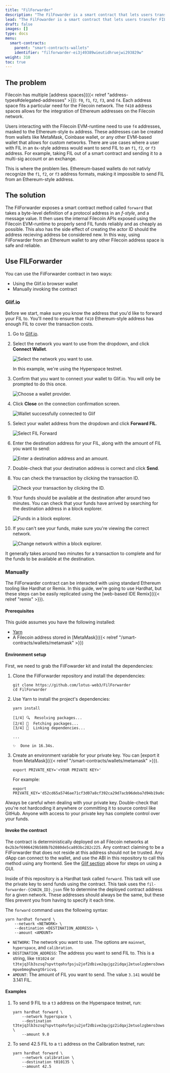 ```yaml
---
title: "FilForwarder"
description: "The FilFowarder is a smart contract that lets users transfer FIL from an Ethereum-based f4 address to a Filecoin address of a different type."
lead: "The FilFowarder is a smart contract that lets users transfer FIL from an Ethereum-based f4 address to a Filecoin address of a different type. For instance, this allows developers to take FIL out of a smart contract and send it to a multi-sig account or an exchange."
draft: false
images: []
type: docs
menu:
  smart-contracts:
    parent: "smart-contracts-wallets"
    identifier: "filforwarder-ei3j49389wieutidhruejwi293829w"
weight: 310
toc: true
---
```


## The problem

Filecoin has multiple [address spaces]({{< relref "address-types#delegated-addresses" >}}): `f0`, `f1`, `f2`, `f3`, and `f4`. Each address space fits a particular need for the Filecoin network. The `f410` address spaces allows for the integration of Ethereum addresses on the Filecoin network.

Users interacting with the Filecoin EVM-runtime need to use `f4` addresses, masked to the Ethereum-style `0x` address. These addresses can be created from wallets like MetaMask, Coinbase wallet, or any other EVM-based wallet that allows for custom networks. There are use cases where a user with FIL in an `0x`-style address would want to send FIL to an `f1`, `f2`, or `f3` address. For example, taking FIL out of a smart contract and sending it to a multi-sig account or an exchange. 

This is where the problem lies. Ethereum-based wallets do not nativly recognize the `f1`, `f2`, or `f3` address formats, making it impossible to send FIL from an Ethereum-style address.

## The solution 

The FilForwarder exposes a smart contract method called `forward` that takes a byte-level definition of a protocol address in an _f-style_, and a message value. It then uses the internal Filecoin APIs exposed using the Filecoin EVM-runtime to properly send FIL funds reliably and as cheaply as possible. This also has the side effect of creating the actor ID should the address recieving address be considered new. In this way, using FilForwarder from an Ethereum wallet to any other Filecoin address space is safe and reliable.

## Use FILForwarder

You can use the FilForwarder contract in two ways:

- Using the Glif.io browser wallet
- Manually invoking the contract

### Glif.io

Before we start, make sure you know the address that you'd like to forward your FIL to. You'll need to ensure that `f410` Ethereum-style address has enough FIL to cover the transaction costs.

1. Go to [Glif.io](https://glif.io).
1. Select the network you want to use from the dropdown, and click **Connect Wallet**.

    ![Select the network you want to use.](glif-01-select-network.png)

    In this example, we're using the Hyperspace testnet.

1. Confirm that you want to connect your wallet to Glif.io. You will only be prompted to do this once.

    ![Choose a wallet provider.](glif-02-choose-wallet-provider.png)

1. Click **Close** on the connection confirmation screen.

    ![Wallet successfully connected to Glif](glif-03-wallet-successfully-connected.png)

1. Select your wallet address from the dropdown and click **Forward FIL**.

    ![Select FIL Forward](glif-04-select-forward.png)

1. Enter the destination address for your FIL, along with the amount of FIL you want to send:

    ![Enter a destination address and an amount.](glif-05-address-and-amount.png)

1. Double-check that your destination address is correct and click **Send**.
1. You can check the transaction by clicking the transaction ID.

    ![Check your transaction by clicking the ID.](glif-06-transaction-id.png)

1. Your funds should be available at the destination after around two minutes. You can check that your funds have arrived by searching for the destination address in a block explorer.

    ![Funds in a block explorer.](glif-07-funds-in-a-block-explorer.png)

1. If you can't see your funds, make sure you're viewing the correct network.

    ![Change network within a block explorer.](glif-08-change-network.png)

It generally takes around two minutes for a transaction to complete and for the funds to be available at the destination.

### Manually

The FilForwarder contract can be interacted with using standard Ethereum tooling like Hardhat or Remix. In this guide, we're going to use Hardhat, but these steps can be easily replicated using the [web-based IDE Remix]({{< relref "remix" >}}).

#### Prerequisites

This guide assumes you have the following installed:

- [Yarn](https://yarnpkg.com/)
- A Filecoin address stored in [MetaMask]({{< relref "/smart-contracts/wallets/metamask" >}})

#### Environment setup

First, we need to grab the FilFowarder kit and install the dependencies:

1. Clone the FilForwarder repository and install the dependencies:

    ```shell
    git clone https://github.com/lotus-web3/FilForwarder
    cd FilForwarder
    ```

1. Use Yarn to install the project's dependencies:

    ```shell
    yarn install
    ```

    ```plaintext
    [1/4] 🔍  Resolving packages...
    [2/4] 🚚  Fetching packages...
    [3/4] 🔗  Linking dependencies...

    ...

    ✨  Done in 16.34s.
    ```

1. Create an environment variable for your private key. You can [export it from MetaMask]({{< relref "/smart-contracts/wallets/metamask" >}}).

    ```shell
    export PRIVATE_KEY='<YOUR PRIVATE KEY>'
    ```

    For example:

    ```shell
    export PRIVATE_KEY='d52cd65a5746ae71cf3d07a8cf392ca29d7acb96deba7d94b19a9cf3c9f63022'
    ```

Always be careful when dealing with your private key. Double-check that you're not hardcoding it anywhere or committing it to source control like GitHub. Anyone with access to your private key has complete control over your funds.

#### Invoke the contract

The contract is deterministically deployed on all Filecoin networks at `0x2b3ef6906429b580b7b2080de5ca893bc282c225`. Any contract claiming to be a FilForwarder that does not reside at this address should not be trusted. Any dApp can connect to the wallet, and use the ABI in this repository to call this method using any frontend. See the [Glif section](#glif-io) above for steps on using a GUI.

Inside of this repository is a Hardhat task called `forward`. This task will use the private key to send funds using the contract. This task uses the `fil-forwarder-{CHAIN_ID}.json` file to determine the deployed contract address for a given network. These addresses should always be the same, but these files prevent you from having to specify it each time.

The `forward` command uses the following syntax:

```shell
yarn hardhat forward \
    --network <NETWORK> \
    --destination <DESTINATION_ADDRESS> \
    --amount <AMOUNT>
```

- `NETWORK`: The network you want to use. The options are `mainnet`, `hyperspace`, and `calibration`.
- `DESTINATION_ADDRESS`: The address you want to send FIL to. This is a string, like `t01024` or `t3tejq3lb3szsq7spvttqohsfpsju2jof2dbive2qujgz2idqaj2etuolzgbmro3owsmpuebmoghwxgt6ricvq`.
- `AMOUNT`: The amount of FIL you want to send. The value `3.141` would be 3.141 FIL. 

#### Examples

1. To send 9 FIL to a `t3` address on the Hyperspace testnet, run:

    ```shell
    yarn hardhat forward \
        --network hyperspace \
        --destination t3tejq3lb3szsq7spvttqohsfpsju2jof2dbive2qujgz2idqaj2etuolzgbmro3owsmpuebmoghwxgt6ricvq \
        --amount 9.0
    ```

1. To send 42.5 FIL to a `t1` address on the Calibration testnet, run:

    ```shell
    yarn hardhat forward \
        --network calibration \
        --destination t010135 \
        --amount 42.5
    ```
